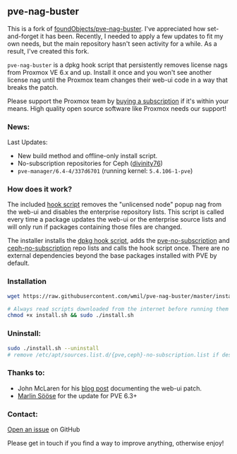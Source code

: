 ## pve-nag-buster 

This is a fork of [foundObjects/pve-nag-buster](https://github.com/foundObjects/pve-nag-buster). I've appreciated how set-and-forget it has been. Recently, I needed to apply a few updates to fit my own needs, but the main repository hasn't seen activity for a while. As a result, I've created this fork.

`pve-nag-buster` is a dpkg hook script that persistently removes license nags
from Proxmox VE 6.x and up. Install it once and you won't see another license
nag until the Proxmox team changes their web-ui code in a way that breaks the patch.

Please support the Proxmox team by [buying a subscription](https://www.proxmox.com/en/proxmox-ve/pricing) if it's within your
means. High quality open source software like Proxmox needs our support!

### News:

Last Updates:
- New build method and offline-only install script.
- No-subscription repositories for Ceph ([divinity76](https://github.com/divinity76))
- `pve-manager/6.4-4/337d6701` (running kernel: `5.4.106-1-pve`)

### How does it work?

The included [hook script](https://raw.githubusercontent.com/wmil/pve-nag-buster/refs/heads/master/source/buster.sh)
removes the "unlicensed node" popup nag from the web-ui and disables the enterprise repository lists.
This script is called every time a package updates the web-ui or the enterprise source lists and
will only run if packages containing those files are changed.

The installer
installs the [dpkg hook script](https://raw.githubusercontent.com/wmil/pve-nag-buster/refs/heads/master/source/apt.conf.buster),
adds the [pve-no-subscription](https://github.com/wmil/pve-nag-buster/blob/master/source/apt.list.pve)
and [ceph-no-subscription](https://github.com/wmil/pve-nag-buster/blob/master/source/apt.list.ceph) repo lists
and calls the hook script once.
There are no external dependencies beyond the base packages installed with PVE by default.

### Installation
```sh
wget https://raw.githubusercontent.com/wmil/pve-nag-buster/master/install.sh

# Always read scripts downloaded from the internet before running them with sudo
chmod +x install.sh && sudo ./install.sh
```

### Uninstall:
```sh
sudo ./install.sh --uninstall
# remove /etc/apt/sources.list.d/{pve,ceph}-no-subscription.list if desired
```

### Thanks to:

- John McLaren for his [blog post](https://www.reddit.com/user/seaqueue) documenting the web-ui patch.
- [Marlin Sööse](https://github.com/msoose) for the update for PVE 6.3+

### Contact:

[Open an issue](https://github.com/foundObjects/pve-nag-buster/issues) on GitHub

Please get in touch if you find a way to improve anything, otherwise enjoy!

